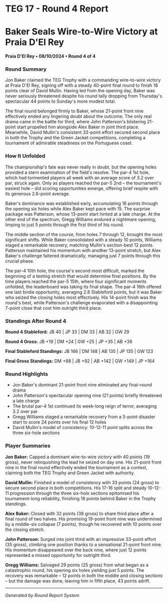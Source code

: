 # TEG 17 - Round 4 Report

# Baker Seals Wire-to-Wire Victory at Praia D'El Rey
**Praia D'El Rey • 08/10/2024 • Round 4 of 4**

### Round Summary

Jon Baker claimed the TEG Trophy with a commanding wire-to-wire victory at Praia D'El Rey, signing off with a steady 40-point final round to finish 18 points clear of David Mullin. Having led from the opening day, Baker was never seriously threatened despite his round tally dropping from Thursday's spectacular 44 points to Sunday's more modest total.

The final round belonged firmly to Baker, whose 21-point front nine effectively ended any lingering doubt about the outcome. The only real drama came in the battle for third, where John Patterson's blistering 21-point start propelled him alongside Alex Baker in joint third place. Meanwhile, David Mullin's consistent 33-point effort secured second place in both the Trophy and the Green Jacket competitions, completing a tournament of admirable steadiness on the Portuguese coast.

### How It Unfolded

The championship's fate was never really in doubt, but the opening holes provided a stern examination of the field's resolve. The par-4 1st hole, which had tormented players all week with an average score of 3.2 over par, struck again. Only as players reached the par-5 2nd – the tournament's easiest hole – did scoring opportunities emerge, offering brief respite with its generous 2.6-point average.

Baker's dominance was established early, accumulating 16 points through the opening six holes while Alex Baker kept pace with 15. The surprise package was Patterson, whose 13-point start hinted at a late charge. At the other end of the spectrum, Gregg Williams endured a nightmare opening, limping to just 5 points through the first third of his round.

The middle section of the course, from holes 7 through 12, brought the most significant shifts. While Baker consolidated with a steady 10 points, Williams staged a remarkable recovery, matching Mullin's section-best 12 points. Patterson maintained his momentum with another 13-point stretch, but Alex Baker's challenge faltered dramatically, managing just 7 points through this crucial phase.

The par-4 10th hole, the course's second most difficult, marked the beginning of a testing stretch that would determine final positions. By the time players reached the par-5 15th, where four significant moments unfolded, the leaderboard was taking its final shape. The par-4 16th offered one last birdie opportunity, averaging 2.8 Stableford points, but it was Baker who seized the closing holes most effectively. His 14-point finish was the round's best, while Patterson's challenge evaporated with a disappointing 7-point close that cost him outright third place.

### Standings After Round 4

**Round 4 Stableford:** JB 40 | JP 33 | DM 33 | AB 32 | GW 29

**Round 4 Gross:** JB +19 | DM +24 | GW +25 | JP +35 | AB +38

**Final Stableford Standings:** JB 166 | DM 148 | AB 135 | JP 135 | GW 123

**Final Gross Standings:** DM +88 | JB +92 | AB +142 | GW +149 | JP +164

### Round Highlights

- Jon Baker's dominant 21-point front nine eliminated any final-round drama
- John Patterson's spectacular opening nine (21 points) briefly threatened a late charge
- The brutal par-4 1st continued its week-long reign of terror, averaging 3.2 over par
- Gregg Williams staged a remarkable recovery from a 5-point disaster start to score 24 points over his final 12 holes
- David Mullin's model of consistency: 10-12-11 point splits across the three six-hole sections

### Player Summaries

**Jon Baker:** Capped a dominant wire-to-wire victory with 40 points (19 gross), never relinquishing the lead he seized on day one. His 21-point front nine in the final round effectively ended the tournament as a contest, claiming both the TEG Trophy and Green Jacket with authority.

**David Mullin:** Finished a model of consistency with 33 points (24 gross) to secure second place in both competitions. His 17-16 split and steady 10-12-11 progression through the three six-hole sections epitomised his tournament-long reliability, finishing 18 points behind Baker in the Trophy standings.

**Alex Baker:** Closed with 32 points (38 gross) to share third place after a final round of two halves. His promising 19-point front nine was undermined by a middle-six collapse (7 points), though he recovered with 10 points over the closing stretch.

**John Patterson:** Surged into joint third with an impressive 33-point effort (35 gross), climbing one position thanks to a sensational 21-point front nine. His momentum disappeared over the back nine, where just 12 points represented a missed opportunity for outright third.

**Gregg Williams:** Salvaged 29 points (25 gross) from what began as a catastrophic round, his opening six holes yielding just 5 points. The recovery was remarkable – 12 points in both the middle and closing sections – but the damage was done, leaving him in fifth place, 43 points adrift.

---

*Generated by Round Report System*
